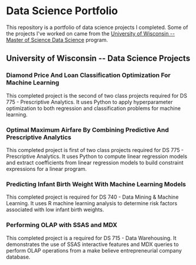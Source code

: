 # Data Science Portfolio

This repository is a portfolio of data science projects I completed.  Some of the projects I've worked on came from the [University of Wisconsin  -- Master of Science Data Science](https://datasciencedegree.wisconsin.edu/) program.


## University of Wisconsin -- Data Science Projects
### Diamond Price And Loan Classification Optimization For Machine Learning
This completed project is the second of two class projects required for DS 775 - Prescriptive Analytics. It uses Python to apply hyperparameter optimization to both regression and classification problems for machine learning.

### Optimal Maximum Airfare By Combining Predictive And Prescriptive Analytics
This completed project is first of two class projects required for DS 775 - Prescriptive Analytics. It uses Python to compute linear regression models and extract coefficients from linear regression models to build constraint expressions for a linear program.

### Predicting Infant Birth Weight With Machine Learning Models
This completed project is required for DS 740 - Data Mining & Machine Learning. It uses R machine learning analysis to determine risk factors associated with low infant birth weights.

### Performing OLAP with SSAS and MDX	
This completed project is a required for DS 715 - Data Warehousing. It demonstrates the use of SSAS interactive features and MDX queries to perform OLAP operations from a make believe entrepreneurial company database.
